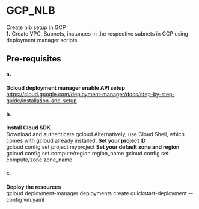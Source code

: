 # GCP_NLB
Create nlb setup in GCP<br/>
**1.** Create VPC, Subnets, instances in the respective subnets in GCP using deployment manager scripts

## Pre-requisites
#### a.
**Gcloud deployment manager enable API setup**<br/>
https://cloud.google.com/deployment-manager/docs/step-by-step-guide/installation-and-setup

#### b.
**Install Cloud SDK**<br/>
Download and authenticate gcloud
Alternatively, use Cloud Shell, which comes with gcloud already installed.
**Set your project ID**<br/>
gcloud config set project myproject
**Set your default zone and region**<br/>
gcloud config set compute/region region_name
gcloud config set compute/zone zone_name

#### c.
**Deploy the resources**<br/>
gcloud deployment-manager deployments create quickstart-deployment --config vm.yaml